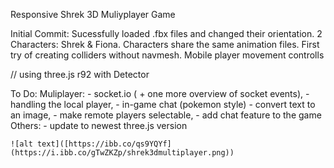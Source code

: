 Responsive Shrek 3D Muliyplayer Game

Initial Commit:
Sucessfully loaded .fbx files and changed their orientation.
2 Characters: Shrek & Fiona. Characters share the same animation files.
First try of creating colliders without navmesh. 
Mobile player movement controlls

// using three.js r92 with Detector

To Do:
Muliplayer:
	- socket.io ( + one more overview of socket events),
	- handling the local player,
	- in-game chat (pokemon style)
		- convert text to an image,
		- make remote players selectable,
		- add chat feature to the game
Others:
    - update to newest three.js version
    
    ![alt text]([https://ibb.co/qs9YQYf](https://i.ibb.co/gTwZKZp/shrek3dmultiplayer.png))
